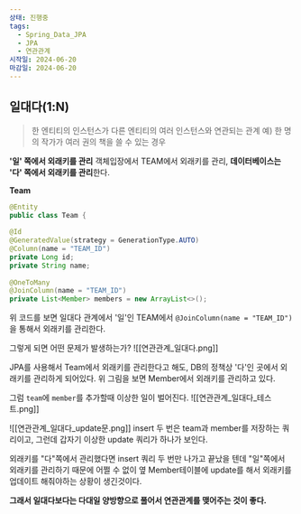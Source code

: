 ```yaml
---
상태: 진행중
tags:
  - Spring_Data_JPA
  - JPA
  - 연관관계
시작일: 2024-06-20
마감일: 2024-06-20
---
```


## 일대다(1:N)
> 한 엔티티의 인스턴스가 다른 엔티티의 여러 인스턴스와 연관되는 관계
> 예) 한 명의 작가가 여러 권의 책을 쓸 수 있는 경우


**'일' 쪽에서 외래키를 관리**
객체입장에서 TEAM에서 외래키를 관리, **데이터베이스는 '다' 쪽에서 외래키를 관리**한다.

**Team**
```java
@Entity  
public class Team {  
  
@Id  
@GeneratedValue(strategy = GenerationType.AUTO)  
@Column(name = "TEAM_ID")  
private Long id;  
private String name;  
  
@OneToMany  
@JoinColumn(name = "TEAM_ID")  
private List<Member> members = new ArrayList<>();
```

위 코드를 보면 일대다 관계에서 '일'인 TEAM에서 `@JoinColumn(name = "TEAM_ID")`을 통해서 외래키를 관리한다.

그렇게 되면 어떤 문제가 발생하는가?
![[연관관계_일대다.png]]

JPA를 사용해서 Team에서 외래키를 관리한다고 해도, DB의 정책상 '다'인 곳에서 외래키를 관리하게 되어있다. 위 그림을 보면 Member에서 외래키를 관리하고 있다.

그럼 `team`에 `member`를 추가할때 이상한 일이 벌어진다.
![[연관관계_일대다_테스트.png]]

![[연관관계_일대다_update문.png]]
insert 두 번은 team과 member를 저장하는 쿼리이고, 그런데 갑자기 이상한 update 쿼리가 하나가 보인다.

외래키를 "다"쪽에서 관리했다면 insert 쿼리 두 번만 나가고 끝났을 텐데 "일"쪽에서 외래키를 관리하기 때문에 어쩔 수 없이 옆 Member테이블에 update를 해서 외래키를 업데이트 해줘야하는 상황이 생긴것이다.



**그래서 일대다보다는 다대일 양방향으로 풀어서 연관관계를 맺어주는 것이 좋다.**

